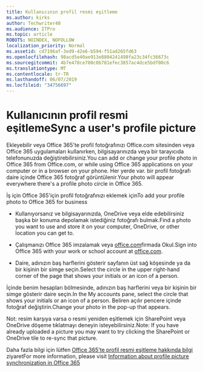 ```yaml
---
title: Kullanıcının profil resmi eşitleme
ms.author: kirks
author: Techwriter40
ms.audience: ITPro
ms.topic: article
ROBOTS: NOINDEX, NOFOLLOW
localization_priority: Normal
ms.assetid: cd7196af-3ed9-42e6-b594-f51ad265fd63
ms.openlocfilehash: 98acd5e40ae913e8804241498fa23c34fc36673c
ms.sourcegitcommit: 4b7e478ce700c0b781efec3857ac4dce5bdf00c6
ms.translationtype: MT
ms.contentlocale: tr-TR
ms.lasthandoff: 06/07/2019
ms.locfileid: "34756697"
---
```

# <a name="sync-a-users-profile-picture"></a><span data-ttu-id="0c784-102">Kullanıcının profil resmi eşitleme</span><span class="sxs-lookup"><span data-stu-id="0c784-102">Sync a user's profile picture</span></span>

<span data-ttu-id="0c784-103">Ekleyebilir veya Office 365'te profil fotoğrafınızı Office.com sitesinden veya Office 365 uygulamaları kullanırken, bilgisayarınızda veya bir tarayıcıda telefonunuzda değiştirebilirsiniz.</span><span class="sxs-lookup"><span data-stu-id="0c784-103">You can add or change your profile photo in Office 365 from Office.com, or while using Office 365 applications on your computer or in a browser on your phone.</span></span> <span data-ttu-id="0c784-104">Her yerde var. bir profil fotoğrafı daire içinde Office 365 fotoğraf görüntülenir.</span><span class="sxs-lookup"><span data-stu-id="0c784-104">Your photo will appear everywhere there's a profile photo circle in Office 365.</span></span>

<span data-ttu-id="0c784-105">İş için Office 365'için profil fotoğrafınızı eklemek için</span><span class="sxs-lookup"><span data-stu-id="0c784-105">To add your profile photo to Office 365 for business</span></span>

- <span data-ttu-id="0c784-106">Kullanıyorsanız ve bilgisayarınızda, OneDrive veya elde edebilirsiniz başka bir konuma depolamak istediğiniz fotoğrafı bulmak.</span><span class="sxs-lookup"><span data-stu-id="0c784-106">Find a photo you want to use and store it on your computer, OneDrive, or other location you can get to.</span></span>

- <span data-ttu-id="0c784-107">Çalışmanızı Office 365 imzalamak veya [office.com](http://www.office.com)firmada Okul.</span><span class="sxs-lookup"><span data-stu-id="0c784-107">Sign into Office 365 with your work or school account at [office.com](http://www.office.com).</span></span>

- <span data-ttu-id="0c784-108">Daire, adınızın baş harflerini gösterir sayfanın üst sağ köşesinde ya da bir kişinin bir simge seçin.</span><span class="sxs-lookup"><span data-stu-id="0c784-108">Select the circle in the upper right-hand corner of the page that shows your initials or an icon of a person.</span></span>

<span data-ttu-id="0c784-109">İçinde benim hesapları bölmesinde, adınızın baş harflerini veya bir kişinin bir simge gösterir daire seçin.</span><span class="sxs-lookup"><span data-stu-id="0c784-109">In the My accounts pane, select the circle that shows your initials or an icon of a person.</span></span> <span data-ttu-id="0c784-110">Beliren açılır pencere içinde fotoğraf değiştirin.</span><span class="sxs-lookup"><span data-stu-id="0c784-110">Change your photo in the pop-up that appears.</span></span>

<span data-ttu-id="0c784-111">Not: resim karşıya varsa o resmi yeniden eşitlemek için SharePoint veya OneDrive döşeme tıklatmayı deneyin isteyebilirsiniz.</span><span class="sxs-lookup"><span data-stu-id="0c784-111">Note: If you have already uploaded a picture you may want to try clicking the SharePoint or OneDrive tile to re-sync that picture.</span></span>

<span data-ttu-id="0c784-112">Daha fazla bilgi için lütfen [Office 365'te profil resmi eşitleme hakkında bilgi](https://support.office.com/article/information-about-profile-picture-synchronization-in-office-365-20594d76-d054-4af4-a660-401133e3d48a?ui=en-US&amp;rs=en-US&amp;ad=US) ziyaret</span><span class="sxs-lookup"><span data-stu-id="0c784-112">For more information, please visit [Information about profile picture synchronization in Office 365](https://support.office.com/article/information-about-profile-picture-synchronization-in-office-365-20594d76-d054-4af4-a660-401133e3d48a?ui=en-US&amp;rs=en-US&amp;ad=US)</span></span>

